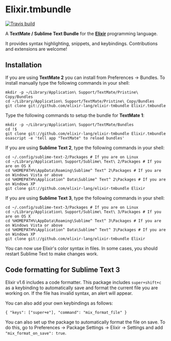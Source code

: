 # Elixir.tmbundle

[![Travis build](https://secure.travis-ci.org/elixir-editors/elixir-tmbundle.svg?branch=master
"Build Status")](https://travis-ci.org/elixir-editors/elixir-tmbundle)

A **TextMate / Sublime Text Bundle** for the [**Elixir**](http://github.com/elixir-lang/elixir) programming language.

It provides syntax highlighting, snippets, and keybindings. Contributions and extensions are welcome!

## Installation

If you are using **TextMate 2** you can install from Preferences → Bundles. To install manually type the following commands in your shell:

    mkdir -p ~/Library/Application\ Support/TextMate/Pristine\ Copy/Bundles
    cd ~/Library/Application\ Support/TextMate/Pristine\ Copy/Bundles
    git clone git://github.com/elixir-lang/elixir-tmbundle Elixir.tmbundle

Type the following commands to setup the bundle for **TextMate 1**:

    mkdir -p ~/Library/Application\ Support/TextMate/Bundles
    cd !$
    git clone git://github.com/elixir-lang/elixir-tmbundle Elixir.tmbundle
    osascript -e 'tell app "TextMate" to reload bundles'

If you are using **Sublime Text 2**, type the following commands in your shell:

    cd ~/.config/sublime-text-2/Packages # If you are on Linux
    cd ~/Library/Application\ Support/Sublime\ Text\ 2/Packages # If you are on OS X
    cd %HOMEPATH%\AppData\Roaming\Sublime^ Text^ 2\Packages # If you are on Windows Vista or above
    cd %HOMEPATH%\Application^ Data\Sublime^ Text^ 2\Packages # If you are on Windows XP
    git clone git://github.com/elixir-lang/elixir-tmbundle Elixir

If you are using **Sublime Text 3**, type the following commands in your shell:

    cd ~/.config/sublime-text-3/Packages # If you are on Linux
    cd ~/Library/Application\ Support/Sublime\ Text\ 3/Packages # If you are on OS X
    cd %HOMEPATH%\AppData\Roaming\Sublime^ Text^ 3\Packages # If you are on Windows Vista or above
    cd %HOMEPATH%\Application^ Data\Sublime^ Text^ 3\Packages # If you are on Windows XP
    git clone git://github.com/elixir-lang/elixir-tmbundle Elixir

You can now use Elixir's color syntax in files. In some cases, you should restart Sublime Text to make changes work.

## Code formatting for Sublime Text 3

Elixir v1.6 includes a code formatter. This package includes `super+shift+c` as a keybinding to automatically save and format the current file you are working on. If the file has invalid syntax, an alert will appear.

You can also add your own keybindings as follows:

    { "keys": ["super+e"], "command": "mix_format_file" }

You can also set up the package to automatically format the file on save. To do this,
go to Preferences -> Package Settings -> Elixir -> Settings and add
`"mix_format_on_save": true`.

